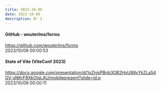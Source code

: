 ```yaml
---
title: 2023-10-09
date: 2023-10-09
description: B! 2
---
```


#### GitHub - wouterlms/forms
https://github.com/wouterlms/forms<br>
2023/10/09 00:00:53<br>


#### State of Vite (ViteConf 2023)
https://docs.google.com/presentation/d/1oZnjsPBnb3OB2HxU88vYkZLa54GV-xNKrF8XkOIqLAU/mobilepresent?slide=id.p<br>
2023/10/09 00:00:11<br>


